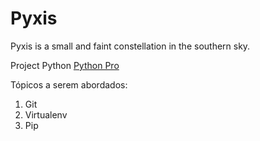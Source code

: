 # Pyxis
Pyxis is a small and faint constellation in the southern sky.


Project Python [Python Pro](http://python.pro.br)

Tópicos a serem abordados:
1. Git
2. Virtualenv
3. Pip